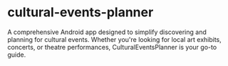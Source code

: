 # cultural-events-planner
A comprehensive Android app designed to simplify discovering and planning for cultural events. Whether you're looking for local art exhibits, concerts, or theatre performances, CulturalEventsPlanner is your go-to guide.
